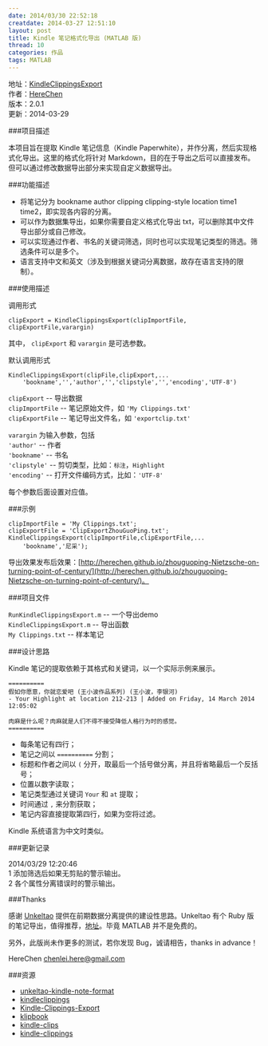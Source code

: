 ```yaml
---
date: 2014/03/30 22:52:18
creatdate: 2014-03-27 12:51:10
layout: post
title: Kindle 笔记格式化导出 (MATLAB 版)
thread: 10
categories: 作品
tags: MATLAB
---
```


地址：[KindleClippingsExport](https://github.com/HereChen/KindleClippingsExport)  
作者：[HereChen](http://herechen.github.io/)  
版本：2.0.1   
更新：2014-03-29

###项目描述

本项目旨在提取 Kindle 笔记信息（Kindle Paperwhite），并作分离，然后实现格式化导出。这里的格式化将针对 Markdown，目的在于导出之后可以直接发布。但可以通过修改数据导出部分来实现自定义数据导出。

###功能描述

- 将笔记分为 bookname author clipping clipping-style location time1 time2，即实现各内容的分离。
- 可以作为数据集导出，如果你需要自定义格式化导出 txt，可以删除其中文件导出部分或自己修改。
- 可以实现通过作者、书名的关键词筛选，同时也可以实现笔记类型的筛选。筛选条件可以是多个。
- 语言支持中文和英文（涉及到根据关键词分离数据，故存在语言支持的限制）。

###使用描述

调用形式

	clipExport = KindleClippingsExport(clipImportFile, clipExportFile,varargin)

其中， `clipExport` 和 `varargin` 是可选参数。

默认调用形式 

	KindleClippingsExport(clipFile,clipExport,...
		'bookname','','author','','clipstyle','','encoding','UTF-8')


`clipExport` -- 导出数据  
`clipImportFile` -- 笔记原始文件，如 `'My Clippings.txt'`  
`clipExportFile` -- 笔记导出文件名，如 `'exportclip.txt'`

`varargin` 为输入参数，包括  
`'author'` -- 作者  
`'bookname'` -- 书名  
`'clipstyle'` -- 剪切类型，比如：`标注`，`Highlight`  
`'encoding'`  -- 打开文件编码方式，比如：`'UTF-8'`  

每个参数后面设置对应值。

###示例

	clipImportFile = 'My Clippings.txt';
	clipExportFile = 'ClipExportZhouGuoPing.txt';
	KindleClippingsExport(clipImportFile,clipExportFile,...
    	'bookname','尼采');

导出效果发布后效果：[http://herechen.github.io/zhouguoping-Nietzsche-on-turning-point-of-century/](http://herechen.github.io/zhouguoping-Nietzsche-on-turning-point-of-century/)。

###项目文件

`RunKindleClippingsExport.m` -- 一个导出demo  
`KindleClippingsExport.m` -- 导出函数  
`My Clippings.txt` -- 样本笔记

###设计思路

Kindle 笔记的提取依赖于其格式和关键词，以一个实际示例来展示。

    ==========  
    假如你愿意，你就恋爱吧 (王小波作品系列) (王小波，李银河)  
    - Your Highlight at location 212-213 | Added on Friday, 14 March 2014 12:05:02
      
    肉麻是什么呢？肉麻就是人们不得不接受降低人格行为时的感觉。  
    ==========

- 每条笔记有四行；
- 笔记之间以 `==========` 分割；
- 标题和作者之间以 `(` 分开，取最后一个括号做分离，并且将省略最后一个反括号；
- 位置以数字读取；
- 笔记类型通过关键词 `Your` 和 `at` 提取；
- 时间通过 `,` 来分割获取；
- 笔记内容直接提取第四行，如果为空将过滤。

Kindle 系统语言为中文时类似。

###更新记录

2014/03/29 12:20:46  
1 添加筛选后如果无剪贴的警示输出。  
2 各个属性分离错误时的警示输出。

###Thanks

感谢 [Unkeltao](http://www.unkeltao.com/) 提供在前期数据分离提供的建设性思路。Unkeltao 有个 Ruby 版的笔记导出，值得推荐，[地址](https://github.com/UnkelTao/kindle-note-format)。毕竟 MATLAB 并不是免费的。

另外，此版尚未作更多的测试，若你发现 Bug，诚请相告，thanks in advance！

HereChen chenlei.here@gmail.com


###资源

- [unkeltao-kindle-note-format](http://www.unkeltao.com/blog/2014/03/14/kindlebi-ji-zhuan-huan/)
- [kindleclippings](http://www.ruby-doc.org/gems/docs/k/kindleclippings-1.3.2/README_markdown.html)
- [Kindle-Clippings-Export](https://github.com/rydjones/Kindle-Clippings-Export)
- [klipbook](https://github.com/grassdog/klipbook)
- [kindle-clips](https://github.com/minejo/kindle-clips)
- [kindle-clippings](https://github.com/lxyu/kindle-clippings)